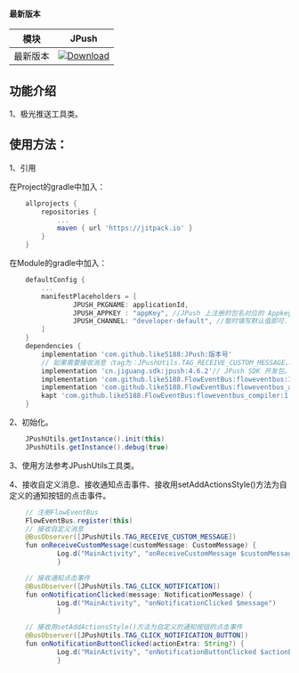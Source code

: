 #### 最新版本

模块|JPush
---|---
最新版本|[![Download](https://jitpack.io/v/like5188/JPush.svg)](https://jitpack.io/#like5188/JPush)

## 功能介绍

1、极光推送工具类。

## 使用方法：

1、引用

在Project的gradle中加入：
```groovy
    allprojects {
        repositories {
            ...
            maven { url 'https://jitpack.io' }
        }
    }
```

在Module的gradle中加入：
```groovy
    defaultConfig {
        ...
        manifestPlaceholders = [
                JPUSH_PKGNAME: applicationId,
                JPUSH_APPKEY : "appKey", //JPush 上注册的包名对应的 Appkey.
                JPUSH_CHANNEL: "developer-default", //暂时填写默认值即可.
        ]
    }
    dependencies {
        implementation 'com.github.like5188:JPush:版本号'
        // 如果需要接收消息（tag为：JPushUtils.TAG_RECEIVE_CUSTOM_MESSAGE、、），则需要添加：
        implementation 'cn.jiguang.sdk:jpush:4.6.2'// JPush SDK 开发包。
        implementation 'com.github.like5188.FlowEventBus:floweventbus:1.1.1'
        implementation 'com.github.like5188.FlowEventBus:floweventbus_annotations:1.1.1'
        kapt 'com.github.like5188.FlowEventBus:floweventbus_compiler:1.1.1'
    }
```

2、初始化。
```java
    JPushUtils.getInstance().init(this)
    JPushUtils.getInstance().debug(true)
```

3、使用方法参考JPushUtils工具类。

4、接收自定义消息、接收通知点击事件、接收用setAddActionsStyle()方法为自定义的通知按钮的点击事件。
```java
    // 注册FlowEventBus
    FlowEventBus.register(this)
    // 接收自定义消息
    @BusObserver([JPushUtils.TAG_RECEIVE_CUSTOM_MESSAGE])
    fun onReceiveCustomMessage(customMessage: CustomMessage) {
            Log.d("MainActivity", "onReceiveCustomMessage $customMessage")
            }

    // 接收通知点击事件
    @BusObserver([JPushUtils.TAG_CLICK_NOTIFICATION])
    fun onNotificationClicked(message: NotificationMessage) {
            Log.d("MainActivity", "onNotificationClicked $message")
            }

    // 接收用setAddActionsStyle()方法为自定义的通知按钮的点击事件
    @BusObserver([JPushUtils.TAG_CLICK_NOTIFICATION_BUTTON])
    fun onNotificationButtonClicked(actionExtra: String?) {
            Log.d("MainActivity", "onNotificationButtonClicked $actionExtra")
            }
```